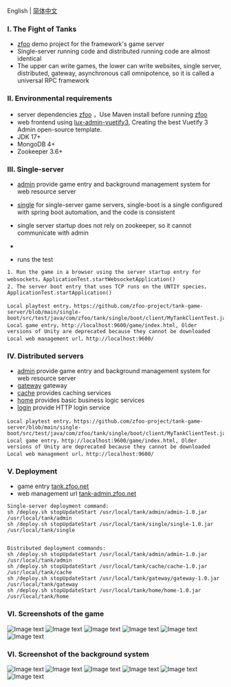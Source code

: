 English | [简体中文](./README_CN.md)

### Ⅰ. The Fight of Tanks

- [zfoo](https://github.com/zfoo-project/zfoo) demo project for the framework's game server
- Single-server running code and distributed running code are almost identical
- The upper can write games, the lower can write websites, single server, distributed, gateway, asynchronous call
  omnipotence, so it is called a universal RPC framework

### Ⅱ. Environmental requirements

- server dependencies [zfoo](https://github.com/zfoo-project/zfoo) ，Use Maven install before
  running [zfoo](https://github.com/zfoo-project/zfoo)
- web frontend using [lux-admin-vuetify3](https://github.com/yangjiakai/lux-admin-vuetify3), Creating the best Vuetify 3 Admin open-source template.
- JDK 17+
- MongoDB 4+
- Zookeeper 3.6+

### Ⅲ. Single-server

- [admin](./admin/src/test/java/com/zfoo/tank/admin/ApplicationTest.java) provide game entry and background management
  system for web resource server

- [single](./single/src/test/java/com/zfoo/tank/single/ApplicationTest.java) for single-server game servers, single-boot
  is a single configured with spring boot automation, and the code is consistent

- single server startup does not rely on zookeeper, so it cannot communicate with admin
- 
- runs the test

```
1. Run the game in a browser using the server startup entry for websockets，ApplicationTest.startWebsocketApplication()
2. The server boot entry that uses TCP runs on the UNTIY species，ApplicationTest.startApplication()

Local playtest entry，https://github.com/zfoo-project/tank-game-server/blob/main/single-boot/src/test/java/com/zfoo/tank/single/boot/client/MyTankClientTest.java
Local game entry，http://localhost:9600/game/index.html, Older versions of Unity are deprecated because they cannot be downloaded
Local web management url，http://localhost:9600/
```

### Ⅳ. Distributed servers

- [admin](./admin/src/test/java/com/zfoo/tank/admin/ApplicationTest.java) provide game entry and background management
  system for web resource server
- [gateway](./gateway/src/test/java/com/zfoo/tank/gateway/ApplicationTest.java) gateway
- [cache](./cache/src/test/java/com/zfoo/tank/cache/ApplicationTest.java) provides caching services
- [home](./home/src/test/java/com/zfoo/tank/home/ApplicationTest.java) provides basic business logic services
- [login](./home/src/test/java/com/zfoo/tank/login/Login.java) provide HTTP login service

```
Local playtest entry，https://github.com/zfoo-project/tank-game-server/blob/main/single-boot/src/test/java/com/zfoo/tank/single/boot/client/MyTankClientTest.java
Local game entry，http://localhost:9600/game/index.html, Older versions of Unity are deprecated because they cannot be downloaded
Local web management url，http://localhost:9600/
```

### Ⅴ. Deployment

- game entry [tank.zfoo.net](http://tank.zfoo.net)
- web management url [tank-admin.zfoo.net](http://tank-admin.zfoo.net)

```
Single-server deployment command:
sh /deploy.sh stopUpdateStart /usr/local/tank/admin/admin-1.0.jar /usr/local/tank/admin
sh /deploy.sh stopUpdateStart /usr/local/tank/single/single-1.0.jar /usr/local/tank/single


Distributed deployment commands:
sh /deploy.sh stopUpdateStart /usr/local/tank/admin/admin-1.0.jar /usr/local/tank/admin
sh /deploy.sh stopUpdateStart /usr/local/tank/cache/cache-1.0.jar /usr/local/tank/cache
sh /deploy.sh stopUpdateStart /usr/local/tank/gateway/gateway-1.0.jar /usr/local/tank/gateway
sh /deploy.sh stopUpdateStart /usr/local/tank/home/home-1.0.jar /usr/local/tank/home
```

### Ⅵ. Screenshots of the game

![Image text](./admin/tooltip/game_login.jpg)
![Image text](./admin/tooltip/game_login_after.jpg)
![Image text](./admin/tooltip/game_home.jpg)
![Image text](./admin/tooltip/game_home_full.jpg)
![Image text](./admin/tooltip/game_play.jpg)
![Image text](./admin/tooltip/game_play_boss.jpg)

### Ⅵ. Screenshot of the background system

![Image text](./admin/tooltip/admin_home.jpg)
![Image text](./admin/tooltip/admin_manager.jpg)
![Image text](./admin/tooltip/admin_java_hotswap.jpg)
![Image text](./admin/tooltip/admin_excel_hotswap.jpg)
![Image text](./admin/tooltip/admin_level.jpg)
![Image text](./admin/tooltip/admin_currency.jpg)
